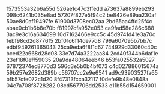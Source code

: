 f573553a32b6a55d
526ae1c47c3ffedd
a73637a8899eb293
098c6241b035e8ad
57207f827e5f94c2
be8426e89aa230af
50ae8d0af19497fe
61900d3708ec02aa
2bd65aa4ffd25f4c
abae0cb1b6b8e70b
f81997cfa952e053
ca9fad58e286c688
3ac9e3c16a634699
10d7162466e9cc5c
45d9741d41e3a70c
1ebf98cd2d8776f5
2bf01c6f14de77d8
799a607095b7bb7c
edbf949261365043
25ca9eda6f8f1c67
744929d33060c40c
bced22a668d28d08
33e7d74a3222aa84
2cd40f344b6daf1e
23ef18f0eff59035
20a9da48064eeb46
b53fa025532a5027
67872374ec8770d3
596d3e5b0b4bf073
c4d027886015674a
59b257e2682d389b
c56707cc2e9e6541
ad9c93903527fa65
bfb57cfe072c1d20
8f47313fcca32117
f0defe9b48e0848a
04c7a708f8728282
08cd567706dd2533
e11b55d154659001
